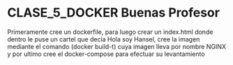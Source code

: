 # CLASE_5_DOCKER Buenas Profesor 
Primeramente cree un dockerfile,
para luego crear un index.html  donde dentro le puse un cartel que decia Hola soy Hansel,
cree la imagen mediante el comando (docker build-t) cuya imagen lleva por nombre  NGINX
y por ultimo cree el docker-compose para efectuar su levantamiento 
